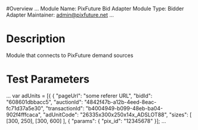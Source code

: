 #Overview
...
Module Name: PixFuture Bid Adapter
Module Type: Bidder Adapter
Maintainer: admin@pixfuture.net
...
# Description

Module that connects to PixFuture demand sources

# Test Parameters
...
var adUnits = [{
   {
  "pageUrl": "some referer URL",
  "bidId": "608601dbbacc5",
  "auctionId": "4842f47b-a12b-4eed-8eac-fc71d37a5e30",
  "transactionId": "b4004949-b099-48eb-ba04-902f4fffcaca",
  "adUnitCode": "26335x300x250x14x_ADSLOT88",
  "sizes": [
    [300, 250],
    [300, 600]
  ],
  {
  "params": {
    "pix_id": "12345678"
  }];
...